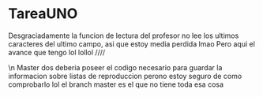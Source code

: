 # TareaUNO
Desgraciadamente la funcion de lectura del profesor no lee los ultimos caracteres del ultimo campo, asi que estoy media perdida lmao
Pero aqui el avance que tengo lol lollol
//// 

\n
Master dos deberia poseer el codigo necesario para guardar la informacion sobre listas de reproduccion perono estoy seguro de como comprobarlo lol
el branch master es el que no tiene toda esa cosa
